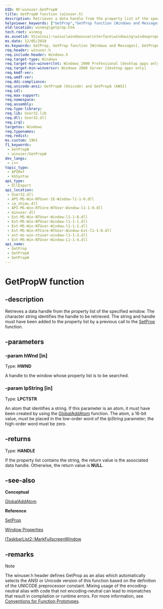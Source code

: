 ```yaml
---
UID: NF:winuser.GetPropW
title: GetPropW function (winuser.h)
description: Retrieves a data handle from the property list of the specified window. The character string identifies the handle to be retrieved. The string and handle must have been added to the property list by a previous call to the SetProp function.
helpviewer_keywords: ["GetProp","GetProp function [Windows and Messages]","GetPropA","GetPropW","_win32_GetProp","_win32_getprop_cpp","winmsg.getprop","winui._win32_getprop","winuser/GetProp","winuser/GetPropA","winuser/GetPropW"]
old-location: winmsg\getprop.htm
tech.root: winmsg
ms.assetid: VS|winui|~\winui\windowsuserinterface\windowing\windowproperties\windowpropertyreference\windowpropertyfunctions\getprop.htm
ms.date: 12/05/2018
ms.keywords: GetProp, GetProp function [Windows and Messages], GetPropA, GetPropW, _win32_GetProp, _win32_getprop_cpp, winmsg.getprop, winui._win32_getprop, winuser/GetProp, winuser/GetPropA, winuser/GetPropW
req.header: winuser.h
req.include-header: Windows.h
req.target-type: Windows
req.target-min-winverclnt: Windows 2000 Professional [desktop apps only]
req.target-min-winversvr: Windows 2000 Server [desktop apps only]
req.kmdf-ver: 
req.umdf-ver: 
req.ddi-compliance: 
req.unicode-ansi: GetPropW (Unicode) and GetPropA (ANSI)
req.idl: 
req.max-support: 
req.namespace: 
req.assembly: 
req.type-library: 
req.lib: User32.lib
req.dll: User32.dll
req.irql: 
targetos: Windows
req.typenames: 
req.redist: 
ms.custom: 19H1
f1_keywords:
 - GetPropW
 - winuser/GetPropW
dev_langs:
 - c++
topic_type:
 - APIRef
 - kbSyntax
api_type:
 - DllExport
api_location:
 - User32.dll
 - API-MS-Win-NTUser-IE-Window-l1-1-0.dll
 - ie_shims.dll
 - API-MS-Win-RTCore-NTUser-Window-l1-1-0.dll
 - minuser.dll
 - Ext-MS-Win-NTUser-Window-l1-1-0.dll
 - Ext-MS-Win-NTUser-Window-l1-1-1.dll
 - Ext-MS-Win-NTUser-Window-l1-1-2.dll
 - Ext-MS-Win-RTCore-NTUser-Window-Ext-l1-1-0.dll
 - ext-ms-win-ntuser-window-l1-1-3.dll
 - Ext-MS-Win-NTUser-Window-L1-1-4.dll
api_name:
 - GetProp
 - GetPropA
 - GetPropW
---
```


# GetPropW function


## -description

Retrieves a data handle from the property list of the specified window. The character string identifies the handle to be retrieved. The string and handle must have been added to the property list by a previous call to the <a href="https://docs.microsoft.com/windows/desktop/api/winuser/nf-winuser-setpropa">SetProp</a> function.

## -parameters

### -param hWnd [in]

Type: <b>HWND</b>

A handle to the window whose property list is to be searched.

### -param lpString [in]

Type: <b>LPCTSTR</b>

An atom that identifies a string. If this parameter is an atom, it must have been created by using the <a href="https://docs.microsoft.com/windows/desktop/api/winbase/nf-winbase-globaladdatoma">GlobalAddAtom</a> function. The atom, a 16-bit value, must be placed in the low-order word of the <i>lpString</i> parameter; the high-order word must be zero.

## -returns

Type: <b>HANDLE</b>

If the property list contains the string, the return value is the associated data handle. Otherwise, the return value is <b>NULL</b>.

## -see-also

<b>Conceptual</b>



<a href="https://docs.microsoft.com/windows/desktop/api/winbase/nf-winbase-globaladdatoma">GlobalAddAtom</a>



<b>Reference</b>



<a href="https://docs.microsoft.com/windows/desktop/api/winuser/nf-winuser-setpropa">SetProp</a>



<a href="https://docs.microsoft.com/windows/desktop/winmsg/window-properties">Window Properties</a>



<a href="/windows/win32/api/shobjidl_core/nf-shobjidl_core-itaskbarlist2-markfullscreenwindow">ITaskbarList2::MarkFullscreenWindow</a>

## -remarks

> [!NOTE]
> The winuser.h header defines GetProp as an alias which automatically selects the ANSI or Unicode version of this function based on the definition of the UNICODE preprocessor constant. Mixing usage of the encoding-neutral alias with code that not encoding-neutral can lead to mismatches that result in compilation or runtime errors. For more information, see [Conventions for Function Prototypes](/windows/win32/intl/conventions-for-function-prototypes).

